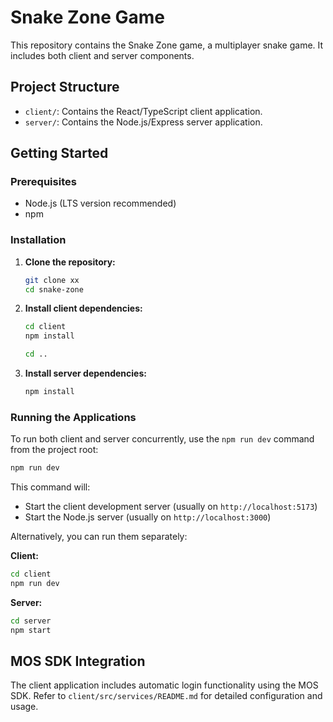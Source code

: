 # Snake Zone Game

This repository contains the Snake Zone game, a multiplayer snake game. It includes both client and server components.


## Project Structure

- `client/`: Contains the React/TypeScript client application.
- `server/`: Contains the Node.js/Express server application.

## Getting Started

### Prerequisites

- Node.js (LTS version recommended)
- npm

### Installation

1. **Clone the repository:**
   ```bash
   git clone xx
   cd snake-zone
   ```

2. **Install client dependencies:**
   ```bash
   cd client
   npm install

   cd ..
   ```

3. **Install server dependencies:**
   ```bash
   npm install
   ```

### Running the Applications

To run both client and server concurrently, use the `npm run dev` command from the project root:

```bash
npm run dev
```

This command will:
- Start the client development server (usually on `http://localhost:5173`)
- Start the Node.js server (usually on `http://localhost:3000`)

Alternatively, you can run them separately:

**Client:**
```bash
cd client
npm run dev
```

**Server:**
```bash
cd server
npm start
```

## MOS SDK Integration

The client application includes automatic login functionality using the MOS SDK. Refer to `client/src/services/README.md` for detailed configuration and usage.

